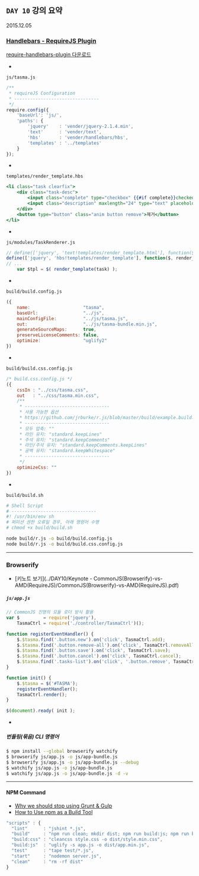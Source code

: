 ## `DAY 10` 강의 요약

2015.12.05

### [Handlebars - RequireJS Plugin](https://github.com/SlexAxton/require-handlebars-plugin)

[require-handlebars-plugin 다운로드](https://github.com/SlexAxton/require-handlebars-plugin/archive/master.zip)

-

`js/tasma.js`
```js
/**
 * requireJS Configuration
 * --------------------------------
 */
require.config({
	'baseUrl': 'js/',
	'paths': {
		'jquery'    : 'vender/jquery-2.1.4.min',
		'text'      : 'vender/text',
		'hbs'		: 'vender/handlebars/hbs',
		'templates' : '../templates'
	}
});
```

-

`templates/render_template.hbs`
```hbs
<li class="task clearfix">
	<div class="task-desc">
		<input class="complete" type="checkbox" {{#if complete}}checked="checked"{{/if}}>
		<input class="description" maxlength="24" type="text" placeholder="등록할 내용을 기입해주세요." value={{description}}>
	</div>
	<button type="button" class="anim button remove">제거</button>
</li>
```

-

`js/modules/TaskRenderer.js`

```js
// define(['jquery', 'text!templates/render_template.html'], function($, render_template) {
define(['jquery', 'hbs!templates/render_template'], function($, render_template) {
// ...
	var $tpl = $( render_template(task) );
```

-

`build/build.config.js`
```js
({
	name:                    "tasma",
	baseUrl:                 "../js",
	mainConfigFile:          "../js/tasma.js",
	out:                     "../js/tasma-bundle.min.js",
	generateSourceMaps:      true,
	preserveLicenseComments: false,
	optimize:                "uglify2"
})
```

-

`build/build.css.config.js`
```js
/* build.css.config.js */
({
	cssIn : "../css/tasma.css",
	out   : "../css/tasma.min.css",
	/**
	 * --------------------------------
	 * 사용 가능한 옵션
	 * https://github.com/jrburke/r.js/blob/master/build/example.build.js#L218
	 * --------------------------------
	 * 모두 압축: ""
	 * 라인 유지: "standard.keepLines"
	 * 주석 유지: "standard.keepComments"
	 * 라인/주석 유지: "standard.keepComments.keepLines"
	 * 공백 유지: "standard.keepWhitespace"
	 * --------------------------------
	 */
	optimizeCss: ""
})
```

-

`build/build.sh`

```sh
# Shell Script
# --------------------------------
#! /usr/bin/env sh
# 퍼미션 권한 오류일 경우, 아래 명령어 수행
# chmod +x build/build.sh

node build/r.js -o build/build.config.js
node build/r.js -o build/build.css.config.js
```
---

### Browserify

- [키노트 보기](../DAY10/Keynote - CommonJS(Browserify)-vs-AMD(RequireJS)/CommonJS(Browserify)-vs-AMD(RequireJS).pdf)

##### `js/app.js`

```js
// CommonJS 진영의 모듈 로더 방식 활용
var $         = require('jquery'),
	TasmaCtrl = require('./controller/TasmaCtrl')();

function registerEventHandler() {
	$.$tasma.find('.button.new').on('click', TasmaCtrl.add);
	$.$tasma.find('.button.remove-all').on('click', TasmaCtrl.removeAll);
	$.$tasma.find('.button.save').on('click', TasmaCtrl.save);
	$.$tasma.find('.button.cancel').on('click', TasmaCtrl.cancel);
	$.$tasma.find('.tasks-list').on('click', '.button.remove', TasmaCtrl.remove);
}

function init() {
	$.$tasma = $('#TASMA');
	registerEventHandler();
	TasmaCtrl.render();
}

$(document).ready( init );
```

-

##### 번들링(묶음) CLI 명령어

```sh
$ npm install --global browserify watchify
$ browserify js/app.js -o js/app-bundle.js
$ browserify js/app.js -o js/app-bundle.js --debug
$ watchify js/app.js -o js/app-bundle.js
$ watchify js/app.js -o js/app-bundle.js -d -v
```

---

#### NPM Command

- [Why we should stop using Grunt & Gulp](http://blog.keithcirkel.co.uk/why-we-should-stop-using-grunt/)
- [How to Use npm as a Build Tool](http://blog.keithcirkel.co.uk/how-to-use-npm-as-a-build-tool/)

```js
"scripts" : {
  "lint"      : "jshint *.js",
  "build"     : "npm run clean; mkdir dist; npm run build:js; npm run build:css",
  "build:css" : "cleancss style.css -o dist/style.min.css",
  "build:js"  : "uglify -s app.js -o dist/app.min.js",
  "test"      : "tape test/*.js",
  "start"     : "nodemon server.js",
  "clean"     : "rm -rf dist"
}
```